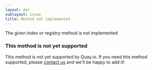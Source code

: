 ```yaml
---
layout: doc
sublayout: issue
title: Method not implemented
---
```

The given index or registry method is not implemented

### This method is not yet supported

This method is not yet supported by Quay.io. If you need this method supported, please [contact us](https://quay.io/contact) and we'll be happy to add it!
